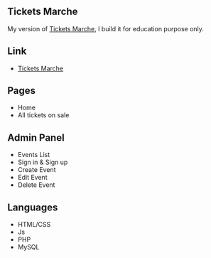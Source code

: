 ## Tickets Marche
My version of <a href="https://www.ticketsmarche.com/" target="_blank">Tickets Marche</a>, I build it for education purpose only.

## Link
- <a href="http://ticketsmarchedemo.rf.gd/" target="_blank">Tickets Marche</a>

## Pages
- Home
- All tickets on sale

## Admin Panel
- Events List
- Sign in & Sign up
- Create Event
- Edit Event
- Delete Event

## Languages
- HTML/CSS
- Js
- PHP
- MySQL
